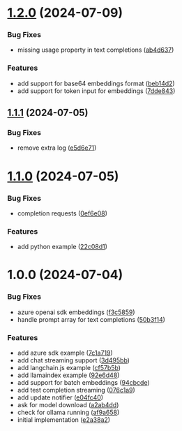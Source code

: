 # [1.2.0](https://github.com/sinedied/ollamazure/compare/1.1.1...1.2.0) (2024-07-09)


### Bug Fixes

* missing usage property in text completions ([ab4d637](https://github.com/sinedied/ollamazure/commit/ab4d6377200bc90b48abe7131e75d7fb07890c1b))


### Features

* add support for base64 embeddings format ([beb14d2](https://github.com/sinedied/ollamazure/commit/beb14d2a3fd3738eac0f78d52afb4bbbda019822))
* add support for token input for embeddings ([7dde843](https://github.com/sinedied/ollamazure/commit/7dde84309f6980c6ee518616a1a67c535b8dfa26))

## [1.1.1](https://github.com/sinedied/ollamazure/compare/1.1.0...1.1.1) (2024-07-05)


### Bug Fixes

* remove extra log ([e5d6e71](https://github.com/sinedied/ollamazure/commit/e5d6e712b708a8bc870043c883a767a737e90132))

# [1.1.0](https://github.com/sinedied/ollamazure/compare/1.0.0...1.1.0) (2024-07-05)


### Bug Fixes

* completion requests ([0ef6e08](https://github.com/sinedied/ollamazure/commit/0ef6e082366e833d3a51327dc4c2ecd9a6128c70))


### Features

* add python example ([22c08d1](https://github.com/sinedied/ollamazure/commit/22c08d1692170b3d6d44f038703fb88829e86e75))

# 1.0.0 (2024-07-04)


### Bug Fixes

* azure openai sdk embeddings ([f3c5859](https://github.com/sinedied/ollamazure/commit/f3c5859e88e7a73a645821793b9734a02c2beb64))
* handle prompt array for text completions ([50b3f14](https://github.com/sinedied/ollamazure/commit/50b3f142054c9adb7122c2b2c18c2c8a7dbb4b18))


### Features

* add azure sdk example ([7c1a719](https://github.com/sinedied/ollamazure/commit/7c1a7196c8af6be100a999636bc71d7783089af4))
* add chat streaming support ([3d495bb](https://github.com/sinedied/ollamazure/commit/3d495bbb1b8284535067e1311b030cd0d2a00f8e))
* add langchain.js example ([cf57b5b](https://github.com/sinedied/ollamazure/commit/cf57b5b093d9b24eddb51e0de6f2ea75404057fe))
* add llamaindex example ([92e6d48](https://github.com/sinedied/ollamazure/commit/92e6d4847d7d515aa7b4875a4d91681bd81a07f7))
* add support for batch embeddings ([94cbcde](https://github.com/sinedied/ollamazure/commit/94cbcde7078af85f922f4853a568e2b76bc5230a))
* add test completion streaming ([076c1a9](https://github.com/sinedied/ollamazure/commit/076c1a9d029156508b0a5dbb89dd6f27f1895cd4))
* add update notifier ([e04fc40](https://github.com/sinedied/ollamazure/commit/e04fc400b6f47b370733e6a84d9600a7a5016ea1))
* ask for model download ([a2ab4dd](https://github.com/sinedied/ollamazure/commit/a2ab4dd904cb82c539c4f0865b31f79349883cc1))
* check for ollama running ([af9a658](https://github.com/sinedied/ollamazure/commit/af9a6580b5fcf35169e142ad7852431603674669))
* initial implementation ([e2a38a2](https://github.com/sinedied/ollamazure/commit/e2a38a260e50e75e85d996437625e2936946ca41))
